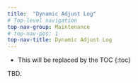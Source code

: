 ```yaml
---
title:  "Dynamic Adjust Log"
# Top-level navigation
top-nav-group: Maintenance
# top-nav-pos: 1
top-nav-title: Dynamic Adjust Log
---
```


* This will be replaced by the TOC
{:toc}

TBD.